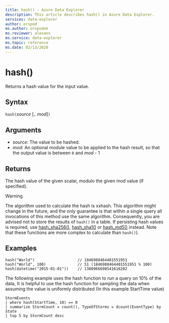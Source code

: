 ```yaml
---
title: hash() - Azure Data Explorer
description: This article describes hash() in Azure Data Explorer.
services: data-explorer
author: orspod
ms.author: orspodek
ms.reviewer: alexans
ms.service: data-explorer
ms.topic: reference
ms.date: 02/13/2020
---
```

# hash()

Returns a hash value for the input value.

## Syntax

`hash(`*source* [`,` *mod*]`)`

## Arguments

* *source*: The value to be hashed.
* *mod*: An optional module value to be applied to the hash result, so that
  the output value is between `0` and *mod* - 1

## Returns

The hash value of the given scalar, modulo the given mod value (if specified).

> [!WARNING]
> The algorithm used to calculate the hash is xxhash.
> This algorithm might change in the future, and the only guarantee is that
> within a single query all invocations of this method use the same algorithm.
> Consequently, you are advised not to store the results of `hash()` in a
> table. If persisting hash values is required, use
> [hash_sha256()](./sha256hashfunction.md), [hash_sha1()](./sha1hashfunction.md) or [hash_md5()](./md5hashfunction.md) instead. Note that these functions are more complex to calculate than `hash()`).

## Examples

```kusto
hash("World")                   // 1846988464401551951
hash("World", 100)              // 51 (1846988464401551951 % 100)
hash(datetime("2015-01-01"))    // 1380966698541616202
```

The following example uses the hash function to run a query on 10% of the data,
It is helpful to use the hash function for sampling the data when assuming the value is uniformly distributed (In this example StartTime value)

<!-- csl: https://help.kusto.windows.net/Samples -->
```kusto
StormEvents 
| where hash(StartTime, 10) == 0
| summarize StormCount = count(), TypeOfStorms = dcount(EventType) by State 
| top 5 by StormCount desc
```
